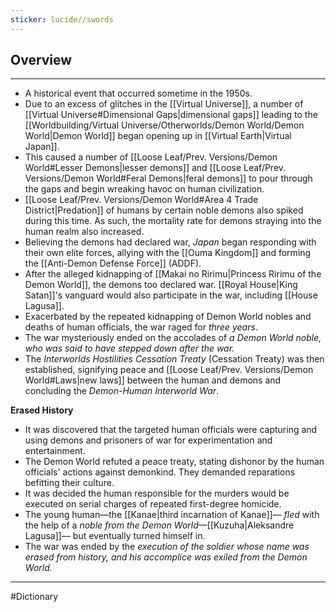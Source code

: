 ```yaml
---
sticker: lucide//swords
---
```

## Overview
---
- A historical event that occurred sometime in the 1950s.
- Due to an excess of glitches in the [[Virtual Universe]], a number of [[Virtual Universe#Dimensional Gaps|dimensional gaps]] leading to the [[Worldbuilding/Virtual Universe/Otherworlds/Demon World/Demon World|Demon World]] began opening up in [[Virtual Earth|Virtual Japan]].
- This caused a number of [[Loose Leaf/Prev. Versions/Demon World#Lesser Demons|lesser demons]] and [[Loose Leaf/Prev. Versions/Demon World#Feral Demons|feral demons]] to pour through the gaps and begin wreaking havoc on human civilization.
- [[Loose Leaf/Prev. Versions/Demon World#Area 4 Trade District|Predation]] of humans by certain noble demons also spiked during this time. As such, the mortality rate for demons straying into the human realm also increased.
- Believing the demons had declared war, *Japan* began responding with their own elite forces, allying with the [[Ouma Kingdom]] and forming the [[Anti-Demon Defense Force]] (ADDF).
- After the alleged kidnapping of [[Makai no Ririmu|Princess Ririmu of the Demon World]], the demons too declared war. [[Royal House|King Satan]]'s vanguard would also participate in the war, including [[House Lagusa]].
- Exacerbated by the repeated kidnapping of Demon World nobles and deaths of human officials, the war raged for *three years*.
- The war mysteriously ended on the accolades of *a Demon World noble, who was said to have stepped down after the war.*
- The *Interworlds Hostilities Cessation Treaty* (Cessation Treaty) was then established, signifying peace and [[Loose Leaf/Prev. Versions/Demon World#Laws|new laws]] between the human and demons and concluding the *Demon-Human Interworld War*.

**Erased History**
- It was discovered that the targeted human officials were capturing and using demons and prisoners of war for experimentation and entertainment.
- The Demon World refuted a peace treaty, stating dishonor by the human officials' actions against demonkind. They demanded reparations befitting their culture.
- It was decided the human responsible for the murders would be executed on serial charges of repeated first-degree homicide.
- The young human—the [[Kanae|third incarnation of Kanae]]— *fled* with the help of a *noble from the Demon World*—[[Kuzuha|Aleksandre Lagusa]]— but eventually turned himself in.
- The war was ended by the *execution of the soldier whose name was erased from history, and his accomplice was exiled from the Demon World.*


---
#Dictionary 